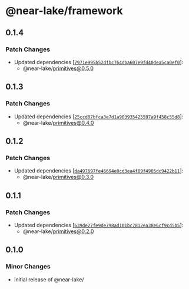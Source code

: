 # @near-lake/framework

## 0.1.4

### Patch Changes

- Updated dependencies [[`7971e995b52dfbc764dba607e9fd40dea5ca0ef0`](https://github.com/near/near-lake-framework-js/commit/7971e995b52dfbc764dba607e9fd40dea5ca0ef0)]:
  - @near-lake/primitives@0.5.0

## 0.1.3

### Patch Changes

- Updated dependencies [[`25ccd87bfca3e7d1a903935425597a9f458c55d8`](https://github.com/near/near-lake-framework-js/commit/25ccd87bfca3e7d1a903935425597a9f458c55d8)]:
  - @near-lake/primitives@0.4.0

## 0.1.2

### Patch Changes

- Updated dependencies [[`da497697fe46694e0cd3ea4f89f4905dc9422b11`](https://github.com/near/near-lake-framework-js/commit/da497697fe46694e0cd3ea4f89f4905dc9422b11)]:
  - @near-lake/primitives@0.3.0

## 0.1.1

### Patch Changes

- Updated dependencies [[`639de27fe9de798ad101bc7812ea38e6cf9cd5b5`](https://github.com/near/near-lake-framework-js/commit/639de27fe9de798ad101bc7812ea38e6cf9cd5b5)]:
  - @near-lake/primitives@0.2.0

## 0.1.0

### Minor Changes

- initial release of @near-lake/
